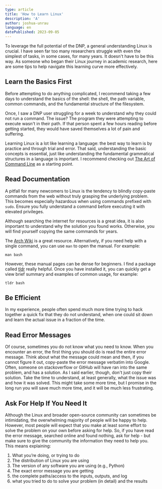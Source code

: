 ```yaml
---
type: article
title: 'How to Learn Linux'
description: 'A'
author: joshua-unrau
language: en
datePublished: 2023-09-05
---
```


To leverage the full potential of the DNP, a general understanding Linux is crucial. I have seen far too many researchers struggle with even the simplest of tasks, in some cases, for many years. It doesn't have to be this way. As someone who began their Linux journey in academic research, here are some tips to help navigate this learning curve more effectively.

## Learn the Basics First

Before attempting to do anything complicated, I recommend taking a few days to understand the basics of the shell: the shell, the path variable, common commands, and the fundamental structure of the filesystem.

Once, I saw a DNP user struggling for a week to understand why they could not run a command. The issue? The program they were attempting to execute wasn't in their path. If that person spent a few hours reading before getting started, they would have saved themselves a lot of pain and suffering.

Learning Linux is a lot like learning a language: the best way to learn is by practice and through trial and error. That said, understanding the basic concepts is essential, just like understanding the fundamental grammatical structures in a language is important. I recommend checking out [The Art of Command Line](https://github.com/jlevy/the-art-of-command-line) as a starting point.

## Read Documentation

A pitfall for many newcomers to Linux is the tendency to blindly copy-paste commands from the web without truly grasping the underlying problem. This becomes especially hazardous when using commands prefixed with `sudo`. Ensure you fully understand a command before executing it with elevated privileges.

Although searching the internet for resources is a great idea, it is also important to understand why the solution you found works. Otherwise, you will find yourself copying the same commands for years.

The [Arch Wiki](https://wiki.archlinux.org/) is a great resource. Alternatively, if you need help with a single command, you can use `man` to open the manual. For example:

```shell
man bash
```

However, these manual pages can be dense for beginners. I find a package called [tldr](https://github.com/tldr-pages/tldr) really helpful. Once you have installed it, you can quickly get a view brief summary and examples of common usage, for example:

```shell
tldr bash
```

## Be Efficient

In my experience, people often spend much more time trying to hack together a quick fix that they do not understand, when one could sit down and learn the actual issue in a fraction of the time.

## Read Error Messages

Of course, sometimes you do not know what you need to know. When you encounter an error, the first thing you should do is read the entire error message. Think about what the message could mean and then, if you cannot figure it out, copy-paste the error message verbatim into Google. Often, someone on stackoverflow or GitHub will have ran into the same problem, and has a solution. As I said earlier, though, don't just copy their solution. Take the time to understand, at least generally, what the issue was and how it was solved. This might take some more time, but I promise in the long run you will save much more time, and it will be much less frustrating.

## Ask For Help If You Need It

Although the Linux and broader open-source community can sometimes be intimidating, the overwhelming majority of people will be happy to help. However, most people will expect that you make at least some effort to solve the problem on your own before asking for help. So, if you have read the error message, searched online and found nothing, ask for help - but make sure to give the community the information they need to help you. This means explaining:

1. What you’re doing, or trying to do
2. The distribution of Linux you are using
3. The version of any software you are using (e.g., Python)
4. The exact error message you are getting
5. the complete paths/access to the inputs, outputs, and log
6. what you tried to do to solve your problem (in detail) and the results
